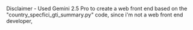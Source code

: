 Disclaimer - Used Gemini 2.5 Pro to create a web front end based on the "country_specfici_gti_summary.py" code, since i'm not a web front end developer, 
